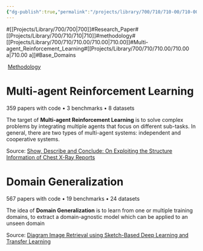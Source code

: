 ```yaml
---
{"dg-publish":true,"permalink":"/projects/library/700/710/710-00/710-00-a/","noteIcon":"0","created":"2024-01-21T16:30:19.100+09:00","updated":"2024-02-25T05:34:03.374+09:00"}
---
```


#[[Projects/Library/700/700\|700]]#Research_Paper#[[Projects/Library/700/710/710\|710]]#methodology#[[Projects/Library/700/710/710.00/710.00\|710.00]]#Multi-agent_Reinforcement_Learning#[[Projects/Library/700/710/710.00/710.00 a\|710.00 a]]#Base_Domains




 [Methodology](https://paperswithcode.com/area/methodology)
# Multi-agent Reinforcement Learning
359 papers with code • 3 benchmarks • 8 datasets

The target of **Multi-agent Reinforcement Learning** is to solve complex problems by integrating multiple agents that focus on different sub-tasks. In general, there are two types of multi-agent systems: independent and cooperative systems.

Source: [Show, Describe and Conclude: On Exploiting the Structure Information of Chest X-Ray Reports](https://arxiv.org/abs/2004.12274)

# Domain Generalization

567 papers with code • 19 benchmarks • 24 datasets

The idea of **Domain Generalization** is to learn from one or multiple training domains, to extract a domain-agnostic model which can be applied to an unseen domain

Source: [Diagram Image Retrieval using Sketch-Based Deep Learning and Transfer Learning](https://arxiv.org/abs/2004.10780)
